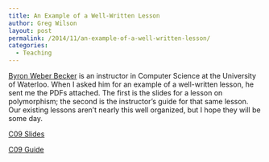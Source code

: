 ```yaml
---
title: An Example of a Well-Written Lesson
author: Greg Wilson
layout: post
permalink: /2014/11/an-example-of-a-well-written-lesson/
categories:
  - Teaching
---
```

[Byron Weber Becker][1] is an instructor in Computer Science at the University of Waterloo. When I asked him for an example of a well-written lesson, he sent me the PDFs attached. The first is the slides for a lesson on polymorphism; the second is the instructor&#8217;s guide for that same lesson. Our existing lessons aren&#8217;t nearly this well organized, but I hope they will be some day.

[C09 Slides][2]

[C09 Guide][3]

 [1]: https://cs.uwaterloo.ca/~bwbecker/
 [2]: http://teaching.software-carpentry.org/wp-content/uploads/2014/11/C09-Slides.pdf
 [3]: http://teaching.software-carpentry.org/wp-content/uploads/2014/11/C09-Guide.pdf